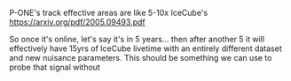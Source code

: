 P-ONE's track effective areas are like 5-10x IceCube's 
    https://arxiv.org/pdf/2005.09493.pdf

So once it's online, let's say it's in 5 years... then after another 5 it will effectively have 15yrs of IceCube livetime with an entirely different dataset and new nuisance parameters. 
This should be something we can use to probe that signal without 
